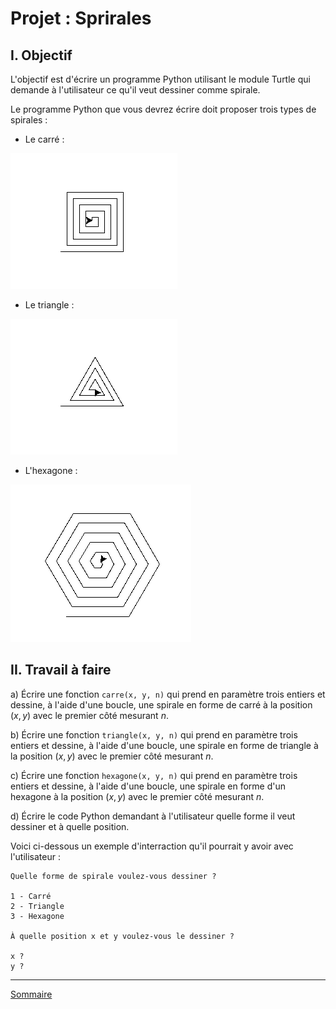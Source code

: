 # Projet : Sprirales

## I. Objectif

L'objectif est d'écrire un programme Python utilisant le module Turtle qui demande à l'utilisateur ce qu'il veut dessiner comme spirale.

Le programme Python que vous devrez écrire doit proposer trois types de spirales :

- Le carré :

![image](./img/carre_spirale.png)

- Le triangle :

![image](./img/triangle_spirale.png)

- L'hexagone :

![image](./img/hexagone_spirale.png)

## II. Travail à faire

a) Écrire une fonction `carre(x, y, n)` qui prend en paramètre trois entiers et dessine, à l'aide d'une boucle, une spirale en forme de carré à la position $(x,y)$ avec le premier côté mesurant $n$.

b) Écrire une fonction `triangle(x, y, n)` qui prend en paramètre trois entiers et dessine, à l'aide d'une boucle, une spirale en forme de triangle à la position $(x,y)$ avec le premier côté mesurant $n$.

c) Écrire une fonction `hexagone(x, y, n)` qui prend en paramètre trois entiers et dessine, à l'aide d'une boucle, une spirale en forme d'un hexagone à la position $(x,y)$ avec le premier côté mesurant $n$.

d) Écrire le code Python demandant à l'utilisateur quelle forme il veut dessiner et à quelle position. 

Voici ci-dessous un exemple d'interraction qu'il pourrait y avoir avec l'utilisateur :

```
Quelle forme de spirale voulez-vous dessiner ?

1 - Carré
2 - Triangle
3 - Hexagone

À quelle position x et y voulez-vous le dessiner ?

x ?
y ?
```
________________

[Sommaire](./../../README.md)